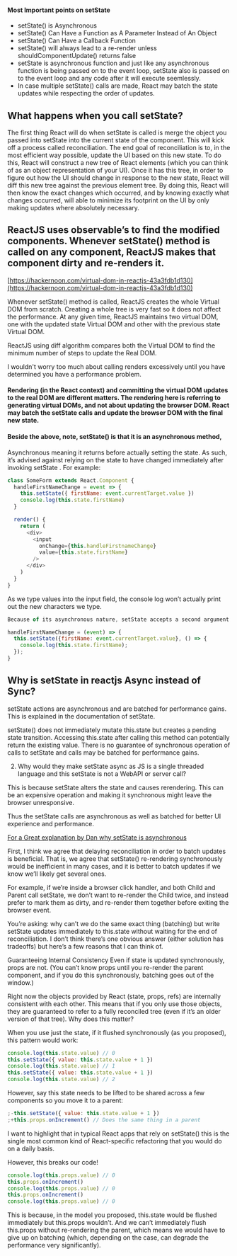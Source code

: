 #### Most Important points on setState

- setState() is Asynchronous
- setState() Can Have a Function as A Parameter Instead of An Object
- setState() Can Have a Callback Function
- setState() will always lead to a re-render unless shouldComponentUpdate() returns false
- setState is asynchronous function and just like any asynchronous function is being passed on to the event loop, setState also is passed on to the event loop and any code after it will execute seemlessly.
- In case multiple setState() calls are made, React may batch the state updates while respecting the order of updates.

## What happens when you call setState?

The first thing React will do when setState is called is merge the object you passed into setState into the current state of the component. This will kick off a process called reconciliation. The end goal of reconciliation is to, in the most efficient way possible, update the UI based on this new state. To do this, React will construct a new tree of React elements (which you can think of as an object representation of your UI). Once it has this tree, in order to figure out how the UI should change in response to the new state, React will diff this new tree against the previous element tree. By doing this, React will then know the exact changes which occurred, and by knowing exactly what changes occurred, will able to minimize its footprint on the UI by only making updates where absolutely necessary.

## ReactJS uses observable’s to find the modified components. Whenever setState() method is called on any component, ReactJS makes that component dirty and re-renders it.

[https://hackernoon.com/virtual-dom-in-reactjs-43a3fdb1d130](https://hackernoon.com/virtual-dom-in-reactjs-43a3fdb1d130)

Whenever setState() method is called, ReactJS creates the whole Virtual DOM from scratch. Creating a whole tree is very fast so it does not affect the performance. At any given time, ReactJS maintains two virtual DOM, one with the updated state Virtual DOM and other with the previous state Virtual DOM.

ReactJS using diff algorithm compares both the Virtual DOM to find the minimum number of steps to update the Real DOM.

I wouldn't worry too much about calling renders excessively until you have determined you have a performance problem.

#### Rendering (in the React context) and committing the virtual DOM updates to the real DOM are different matters. The rendering here is referring to generating virtual DOMs, and not about updating the browser DOM. React may batch the setState calls and update the browser DOM with the final new state.

#### Beside the above, note, setState() is that it is an asynchronous method,

Asynchronous meaning it returns before actually setting the state. As such, it’s advised against relying on the state to have changed immediately after invoking setState . For example:

```js
class SomeForm extends React.Component {
  handleFirstNameChange = event => {
    this.setState({ firstName: event.currentTarget.value })
    console.log(this.state.firstName)
  }

  render() {
    return (
      <div>
        <input
          onChange={this.handleFirstnameChange}
          value={this.state.firstName}
        />
      </div>
    )
  }
}
```

As we type values into the input field, the console log won’t actually print out the new characters we type.

```js
Because of its asynchronous nature, setState accepts a second argument that is a function that it invokes after the state has been updated. So the above example would work if we rewrote handleFirstNameChange as

handleFirstNameChange = (event) => {
  this.setState({firstName: event.currentTarget.value}, () => {
    console.log(this.state.firstName);
  });
}
```

## Why is setState in reactjs Async instead of Sync?

setState actions are asynchronous and are batched for performance gains. This is explained in the documentation of setState.

setState() does not immediately mutate this.state but creates a pending state transition. Accessing this.state after calling this method can potentially return the existing value. There is no guarantee of synchronous operation of calls to setState and calls may be batched for performance gains.

2. Why would they make setState async as JS is a single threaded language and this setState is not a WebAPI or server call?

This is because setState alters the state and causes rerendering. This can be an expensive operation and making it synchronous might leave the browser unresponsive.

Thus the setState calls are asynchronous as well as batched for better UI experience and performance.

[For a Great explanation by Dan why setState is asynchronous](https://github.com/facebook/react/issues/11527#issuecomment-360199710)

First, I think we agree that delaying reconciliation in order to batch updates is beneficial. That is, we agree that setState() re-rendering synchronously would be inefficient in many cases, and it is better to batch updates if we know we’ll likely get several ones.

For example, if we’re inside a browser click handler, and both Child and Parent call setState, we don’t want to re-render the Child twice, and instead prefer to mark them as dirty, and re-render them together before exiting the browser event.

You’re asking: why can’t we do the same exact thing (batching) but write setState updates immediately to this.state without waiting for the end of reconciliation. I don’t think there’s one obvious answer (either solution has tradeoffs) but here’s a few reasons that I can think of.

Guaranteeing Internal Consistency
Even if state is updated synchronously, props are not. (You can’t know props until you re-render the parent component, and if you do this synchronously, batching goes out of the window.)

Right now the objects provided by React (state, props, refs) are internally consistent with each other. This means that if you only use those objects, they are guaranteed to refer to a fully reconciled tree (even if it’s an older version of that tree). Why does this matter?

When you use just the state, if it flushed synchronously (as you proposed), this pattern would work:

```js
console.log(this.state.value) // 0
this.setState({ value: this.state.value + 1 })
console.log(this.state.value) // 1
this.setState({ value: this.state.value + 1 })
console.log(this.state.value) // 2
```

However, say this state needs to be lifted to be shared across a few components so you move it to a parent:

```js
;-this.setState({ value: this.state.value + 1 })
;+this.props.onIncrement() // Does the same thing in a parent
```

I want to highlight that in typical React apps that rely on setState() this is the single most common kind of React-specific refactoring that you would do on a daily basis.

However, this breaks our code!

```js
console.log(this.props.value) // 0
this.props.onIncrement()
console.log(this.props.value) // 0
this.props.onIncrement()
console.log(this.props.value) // 0
```

This is because, in the model you proposed, this.state would be flushed immediately but this.props wouldn’t. And we can’t immediately flush this.props without re-rendering the parent, which means we would have to give up on batching (which, depending on the case, can degrade the performance very significantly).
